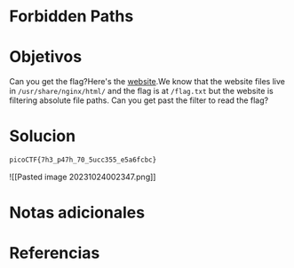 # Forbidden Paths
# Objetivos
Can you get the flag?Here's the [website](http://saturn.picoctf.net:55793/).We know that the website files live in `/usr/share/nginx/html/` and the flag is at `/flag.txt` but the website is filtering absolute file paths. Can you get past the filter to read the flag?
# Solucion
```bash
picoCTF{7h3_p47h_70_5ucc355_e5a6fcbc}
```
![[Pasted image 20231024002347.png]]

# Notas adicionales

# Referencias
